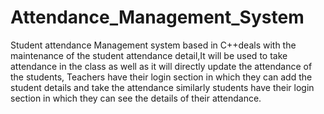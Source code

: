 # Attendance_Management_System
 Student attendance Management system based in C++deals with the maintenance of the student attendance detail,It will be used to take attendance in the class as well as it will directly update the attendance of the students, Teachers have their login section in which they can add the student details and take the attendance similarly students have their login section in which they can see the details of their attendance.
